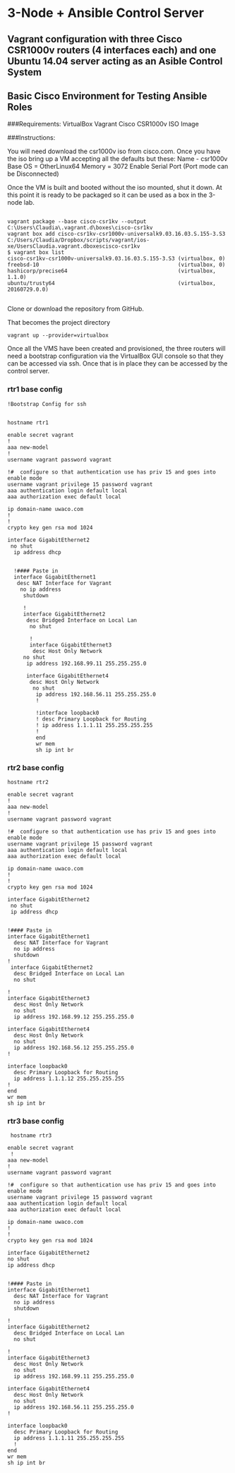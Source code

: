 # 3-Node + Ansible Control Server
## Vagrant configuration with three Cisco CSR1000v routers (4 interfaces each) and one Ubuntu 14.04 server acting as an Asible Control System 
## Basic Cisco Environment for Testing Ansible Roles

###Requirements:
VirtualBox
Vagrant
Cisco CSR1000v ISO Image

###Instructions:

You will need download the csr1000v iso from cisco.com.
Once you have the iso bring up a VM accepting all the defaults but these:
Name - csr1000v
Base OS = OtherLinux64
Memory = 3072
Enable Serial Port (Port mode can be Disconnected)

Once the VM is built and booted without the iso mounted, shut it down.
At this point it is ready to be packaged so it can be used as a box in the 3-node lab.

```

vagrant package --base cisco-csr1kv --output C:\Users\Claudia\.vagrant.d\boxes\cisco-csr1kv
vagrant box add cisco-csr1kv-csr1000v-universalk9.03.16.03.S.155-3.S3  C:/Users/Claudia/Dropbox/scripts/vagrant/ios-xe/UsersClaudia.vagrant.dboxescisco-csr1kv
$ vagrant box list
cisco-csr1kv-csr1000v-universalk9.03.16.03.S.155-3.S3 (virtualbox, 0)
freebsd-10                                            (virtualbox, 0)
hashicorp/precise64                                   (virtualbox, 1.1.0)
ubuntu/trusty64                                       (virtualbox, 20160729.0.0)


```

Clone or download the repository from GitHub.

That becomes the project directory

```
vagrant up --provider=virtualbox

```

Once all the VMS have been created and provisioned, the three routers will need a bootstrap configuration via the VirtualBox GUI console so that they can be accessed via ssh.  Once that is in place they can be accessed by the control server.


### rtr1 base config

```
!Bootstrap Config for ssh


hostname rtr1

enable secret vagrant
!
aaa new-model
!
username vagrant password vagrant

!#  configure so that authentication use has priv 15 and goes into enable mode
username vagrant privilege 15 password vagrant
aaa authentication login default local
aaa authorization exec default local

ip domain-name uwaco.com
!
!
crypto key gen rsa mod 1024

interface GigabitEthernet2
 no shut
  ip address dhcp


  !#### Paste in
  interface GigabitEthernet1
   desc NAT Interface for Vagrant
    no ip address
     shutdown

     !
     interface GigabitEthernet2
      desc Bridged Interface on Local Lan
       no shut

       !
       interface GigabitEthernet3
        desc Host Only Network
	 no shut
	  ip address 192.168.99.11 255.255.255.0

	  interface GigabitEthernet4
	   desc Host Only Network
	    no shut
	     ip address 192.168.56.11 255.255.255.0
	     !

	     !interface loopback0
	     ! desc Primary Loopback for Routing
	     ! ip address 1.1.1.11 255.255.255.255
	     !
	     end
	     wr mem
	     sh ip int br
```


### rtr2 base config

```
hostname rtr2

enable secret vagrant
!
aaa new-model
!
username vagrant password vagrant

!#  configure so that authentication use has priv 15 and goes into enable mode
username vagrant privilege 15 password vagrant
aaa authentication login default local
aaa authorization exec default local

ip domain-name uwaco.com
!
!
crypto key gen rsa mod 1024

interface GigabitEthernet2
 no shut
 ip address dhcp


!#### Paste in
interface GigabitEthernet1
  desc NAT Interface for Vagrant
  no ip address
  shutdown
!
 interface GigabitEthernet2
  desc Bridged Interface on Local Lan
  no shut

!
interface GigabitEthernet3
  desc Host Only Network
  no shut
  ip address 192.168.99.12 255.255.255.0

interface GigabitEthernet4
  desc Host Only Network
  no shut
  ip address 192.168.56.12 255.255.255.0
!

interface loopback0
  desc Primary Loopback for Routing
  ip address 1.1.1.12 255.255.255.255
!
end
wr mem
sh ip int br
```

### rtr3 base config

```
 hostname rtr3

enable secret vagrant
 !
aaa new-model
!
username vagrant password vagrant

!#  configure so that authentication use has priv 15 and goes into enable mode
username vagrant privilege 15 password vagrant
aaa authentication login default local
aaa authorization exec default local

ip domain-name uwaco.com
!
!
crypto key gen rsa mod 1024

interface GigabitEthernet2
no shut
ip address dhcp


!#### Paste in
interface GigabitEthernet1
  desc NAT Interface for Vagrant
  no ip address
  shutdown

!
interface GigabitEthernet2
  desc Bridged Interface on Local Lan
  no shut

!
interface GigabitEthernet3
  desc Host Only Network
  no shut
  ip address 192.168.99.11 255.255.255.0

interface GigabitEthernet4
  desc Host Only Network
  no shut
  ip address 192.168.56.11 255.255.255.0
!

interface loopback0
  desc Primary Loopback for Routing
  ip address 1.1.1.11 255.255.255.255
  !
end
wr mem
sh ip int br
```




